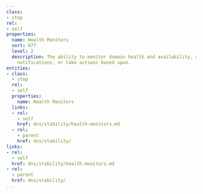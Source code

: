 ```yaml
---
class:
- stop
rel:
- self
properties:
  name: Health Monitors
  sort: 977
  level: 2
  description: The ability to monitor domain health and availability, and receive
    notifications, or take actions based upon.
entities:
- class:
  - stop
  rel:
  - self
  properties:
    name: Health Monitors
  links:
  - rel:
    - self
    href: dns/stability/health-monitors.md
  - rel:
    - parent
    href: dns/stability/
links:
- rel:
  - self
  href: dns/stability/health-monitors.md
- rel:
  - parent
  href: dns/stability/
...
```

